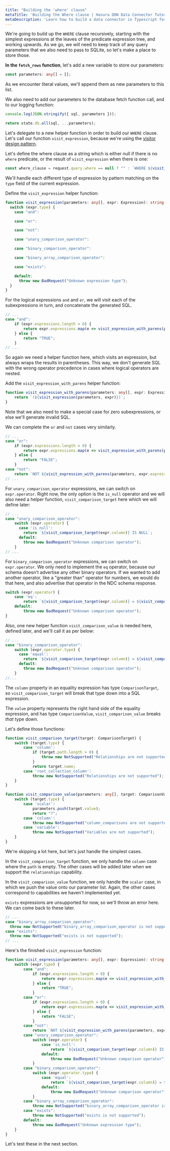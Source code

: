 ```yaml
---
title: "Building the 'where' clause"
metaTitle: 'Building the Where clause | Hasura DDN Data Connector Tutorial'
metaDescription: 'Learn how to build a data connector in Typescript for Hasura DDN'
---
```


We're going to build up the `WHERE` clause recursively, starting with the simplest expressions at the leaves of the
predicate expression tree, and working upwards. As we go, we will need to keep track of any query parameters that we
also need to pass to SQLite, so let's make a place to store those.

**In the `fetch_rows` function**, let's add a new variable to store our parameters:

```typescript
const parameters: any[] = [];
```

As we encounter literal values, we'll append them as new parameters to this list.

We also need to add our parameters to the database fetch function call, and to our logging function:

```typescript
console.log(JSON.stringify({ sql, parameters }));

return state.db.all(sql, ...parameters);
```

Let's delegate to a new helper function in order to build our `WHERE` clause. Let's call our function 
`visit_expression`, because we're using the [visitor design pattern](https://en.wikipedia.org/wiki/Visitor_pattern).

Let's define the where clause as a string which is either null if there is no `where` predicate, or the result of 
`visit_expression` when there is one:

```typescript
const where_clause = request.query.where == null ? "" : `WHERE ${visit_expression(parameters, request.query.where)}`;
```

We'll handle each different type of expression by pattern matching on the `type` field of the current expression.

Define the `visit_expression` helper function:

```typescript
function visit_expression(parameters: any[], expr: Expression): string {
  switch (expr.type) {
    case "and":

    case "or":

    case "not":

    case "unary_comparison_operator":

    case "binary_comparison_operator":

    case "binary_array_comparison_operator":

    case "exists":

    default:
      throw new BadRequest("Unknown expression type");
  }
}
```

For the logical expressions `and` and `or`, we will visit each of the subexpressions in turn, and concatenate the
generated SQL.

```typescript
// ...
case "and":
    if (expr.expressions.length > 0) {
        return expr.expressions.map(e => visit_expression_with_parens(parameters, e)).join(" AND ");
    } else {
        return "TRUE";
    }
// ...
```

So again we need a helper function here, which visits an expression, but always wraps the results in parentheses. This 
way, we don't generate SQL with the wrong operator precedence in cases where logical operators are nested.

Add the `visit_expression_with_parens` helper function:

```typescript
function visit_expression_with_parens(parameters: any[], expr: Expression): string {
    return `(${visit_expression(parameters, expr)})`;
}
```

Note that we also need to make a special case for zero subexpressions, or else we'll generate invalid SQL.

We can complete the `or` and `not` cases very similarly.

```typescript
// ...
case "or":
    if (expr.expressions.length > 0) {
        return expr.expressions.map(e => visit_expression_with_parens(parameters, e)).join(" OR ");
    } else {
        return "FALSE";
    }
case "not":
    return `NOT ${visit_expression_with_parens(parameters, expr.expression)}`;
// ...
```

For `unary_comparison_operator` expressions, we can switch on `expr.operator`. Right now, the only option is the
`is_null` operator and we will also need a helper function, `visit_comparison_target` here which we will define later:

```typescript
// ...
case "unary_comparison_operator":
    switch (expr.operator) {
      case 'is_null':
        return `${visit_comparison_target(expr.column)} IS NULL`;
      default:
        throw new BadRequest("Unknown comparison operator");
    }
// ...
```

For `binary_comparison_operator` expressions, we can switch on `expr.operator`. We only need to implement the `eq`
operator, because our schema doesn't advertise any other binary operators. If we wanted to add another operator, like a
"greater than" operator for numbers, we would do that here, and also advertise that operator in the NDC schema response.

```typescript
switch (expr.operator) {
    case 'eq':
        return `${visit_comparison_target(expr.column)} = ${visit_comparison_value(parameters, expr.value)}`
    default:
        throw new BadRequest("Unknown comparison operator");
}
```

Also, one new helper function `visit_comparison_value` is needed here, defined later, and we'll call it as per below:

```typescript
// ...
case "binary_comparison_operator":
    switch (expr.operator.type) {
      case 'equal':
        return `${visit_comparison_target(expr.column)} = ${visit_comparison_value(parameters, expr.value)}`
      default:
        throw new BadRequest("Unknown comparison operator");
    }
//...
```

The `column` property in an equality expression has type `ComparisonTarget`, so `visit_comparison_target` will break 
that type down into a SQL expression.

The `value` property represents the right hand side of the equality expression, and has type `ComparisonValue`, 
`visit_comparison_value` breaks _that_ type down.

Let's define those functions:

```typescript
function visit_comparison_target(target: ComparisonTarget) {
    switch (target.type) {
        case 'column':
            if (target.path.length > 0) {
                throw new NotSupported("Relationships are not supported");
            }
            return target.name;
        case 'root_collection_column':
            throw new NotSupported("Relationships are not supported");
    }
}

function visit_comparison_value(parameters: any[], target: ComparisonValue) {
    switch (target.type) {
        case 'scalar':
            parameters.push(target.value);
            return "?";
        case 'column':
            throw new NotSupported("column_comparisons are not supported");
        case 'variable':
            throw new NotSupported("Variables are not supported");
    }
}
```

We're skipping a lot here, but let's just handle the simplest cases.

In the `visit_comparison_target` function, we only handle the `column` case where the `path` is empty. The other cases
will be added later when we support the `relationships` capability.

In the `visit_comparison_value` function, we only handle the `scalar` case, in which we push the value onto our
parameter list. Again, the other cases correspond to capabilities we haven't implemented yet.

`exists` expressions are unsupported for now, so we'll throw an error here. We can come back to these later.

```typescript
// ...
case "binary_array_comparison_operator":
  throw new NotSupported("binary_array_comparison_operator is not supported");
case "exists":
  throw new NotSupported("exists is not supported");
// ...
```

Here's the finished `visit_expression` function:

```typescript
function visit_expression(parameters: any[], expr: Expression): string {
    switch (expr.type) {
        case "and":
            if (expr.expressions.length > 0) {
                return expr.expressions.map(e => visit_expression_with_parens(parameters, e)).join(" AND ");
            } else {
                return "TRUE";
            }
        case "or":
            if (expr.expressions.length > 0) {
                return expr.expressions.map(e => visit_expression_with_parens(parameters, e)).join(" OR ");
            } else {
                return "FALSE";
            }
        case "not":
            return `NOT ${visit_expression_with_parens(parameters, expr.expression)}`;
        case "unary_comparison_operator":
            switch (expr.operator) {
                case 'is_null':
                    return `${visit_comparison_target(expr.column)} IS NULL`;
                default:
                    throw new BadRequest("Unknown comparison operator");
            }
        case "binary_comparison_operator":
            switch (expr.operator.type) {
                case 'equal':
                    return `${visit_comparison_target(expr.column)} = ${visit_comparison_value(parameters, expr.value)}`
                default:
                    throw new BadRequest("Unknown comparison operator");
            }
        case "binary_array_comparison_operator":
            throw new NotSupported("binary_array_comparison_operator is not supported");
        case "exists":
            throw new NotSupported("exists is not supported");
        default:
            throw new BadRequest("Unknown expression type");
    }
}
```

Let's test these in the next section.
